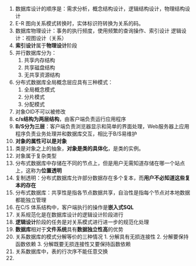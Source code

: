 1. 数据库设计的顺序是：需求分析，概念结构设计，逻辑结构设计，物理结构设计
2.   E-R 图向关系模式转换时，实体标识符转换为关系的码。
3. 数据库物理设计：事务的执行频度，使用频繁的查询操作、索引设计
		逻辑设计：视图设计（关系）
4. **索引设计**属于**物理设计**阶段
5. 并行数据库分为：
	1. 共享内存结构
	2. 共享磁盘结构
	3. 无共享资源结构
6. 分布式数据库全局概念层应具有三种模式：
	1. 全局概念模式
	2. 分片模式
	3. 分配模式
7. 对象OID不可以被修改
8. **c/s结构为两层结构**，由客户端负责运行应用程序
9. **B/S分为三层**：客户端负责浏览器显示和简单的界面处理，Web服务器上应用程序负责业务处理并和数据库交互，相比于B/S易维护
10. **对象的属性可以是对象**
11. 类是对象之上的抽象，**对象是类的具体化**，是类的实例。
12. 对象属于复杂类型
13. 分布式数据库中存储在不同的节点上，但是用户无需知道存储在哪一个站点上，这称为**位置透明**
14. 复制透明：分布式数据库允许部分数据存在多个复本，而**用户不必知道这些复本的存在**
15. 分布式数据库：共享性是指各节点数据共享，自治性是指每个节点对本地数据都能独立管理
16. 在C/S 体系结构中，客户端执行的操作是**嵌入式SQL**
17. 关系规范化是在数据库设计的逻辑设计阶段进行
18. **逻辑设计**阶段的任务是对关系模式进行进一步的规范化处理
19. **数据库**相对于**文件系统**具有**数据独立性高**的优势
20.  关系数据库的模式分解等价的三种情况
	1. 分解具有无损连接性
	2. 分解要保持函数依赖
	3. 分解既要无损连接性又要保持函数依赖
21. 关系数据库中，表的行次序不能任意交换
22. 